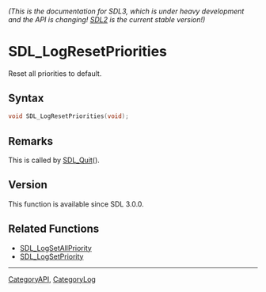###### (This is the documentation for SDL3, which is under heavy development and the API is changing! [SDL2](https://wiki.libsdl.org/SDL2/) is the current stable version!)
# SDL_LogResetPriorities

Reset all priorities to default.

## Syntax

```c
void SDL_LogResetPriorities(void);

```

## Remarks

This is called by [SDL_Quit](SDL_Quit.md)().

## Version

This function is available since SDL 3.0.0.

## Related Functions

* [SDL_LogSetAllPriority](SDL_LogSetAllPriority.md)
* [SDL_LogSetPriority](SDL_LogSetPriority.md)

----
[CategoryAPI](CategoryAPI.md), [CategoryLog](CategoryLog.md)
